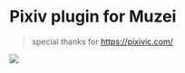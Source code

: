 # Pixiv plugin for Muzei

> special thanks for https://pixivic.com/

![](https://travis-ci.org/feilongfl/muzei-pixivtop.svg?branch=master)




